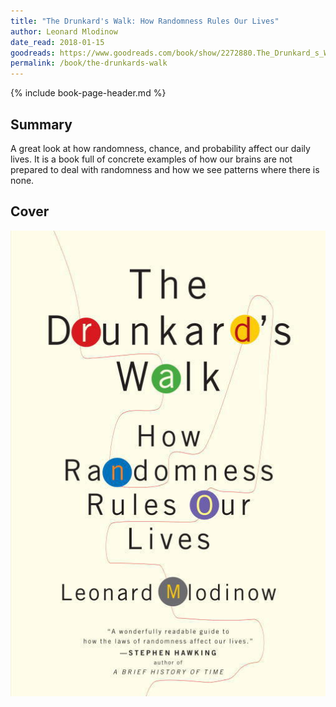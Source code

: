 ```yaml
---
title: "The Drunkard's Walk: How Randomness Rules Our Lives"
author: Leonard Mlodinow
date_read: 2018-01-15
goodreads: https://www.goodreads.com/book/show/2272880.The_Drunkard_s_Walk
permalink: /book/the-drunkards-walk
---
```


{% include book-page-header.md %}

## Summary

A great look at how randomness, chance, and probability affect our daily lives. It is a book full of concrete examples of how our brains are not prepared to deal with randomness and how we see patterns where there is none.

## Cover

![The Drunkard's Walk: How Randomness Rules Our Lives](/images/book-cover/the-drunkards-walk-leonard-mlodinow.jpg)